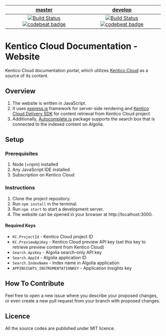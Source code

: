 | [master](https://github.com/Kentico/kentico-cloud-docs-web/tree/master) | [develop](https://github.com/Kentico/kentico-cloud-docs-web/tree/develop) |
|:---:|:---:|
| [![Build Status](https://travis-ci.org/Kentico/kentico-cloud-docs-web.svg?branch=master)](https://travis-ci.org/Kentico/kentico-cloud-docs-web/branches) [![codebeat badge](https://codebeat.co/badges/64e909ff-b9e2-42e6-84df-6f3509ee3afa)](https://codebeat.co/projects/github-com-kentico-kentico-cloud-docs-web-master) | [![Build Status](https://travis-ci.org/Kentico/kentico-cloud-docs-web.svg?branch=develop)](https://travis-ci.org/Kentico/kentico-cloud-docs-web/branches) [![codebeat badge](https://codebeat.co/badges/4e003da5-2d76-45bd-a137-c71bd80e8c1c)](https://codebeat.co/projects/github-com-kentico-kentico-cloud-docs-web-develop) |

# Kentico Cloud Documentation - Website

Kentico Cloud documentation portal, which utilizes [Kentico Cloud](https://app.kenticocloud.com/) as a source of its content.

## Overview
1. The website is written in JavaScript.
2. It uses [express.js](https://expressjs.com/) framework for server-side rendering and [Kentico Cloud Delivery SDK](https://github.com/Kentico/kentico-cloud-js/tree/master/packages/delivery) for content retrieval from Kentico Cloud project.
3. Additionally, [Autocomplete.js](https://github.com/algolia/autocomplete.js) package supports the search box that is connected to the indexed content on Algolia.

## Setup

### Prerequisites
1. Node (+npm) installed
2. Any JavaScript IDE installed
2. Subscription on Kentico Cloud

### Instructions
1. Clone the project repository.
2. Run `npm install` in the terminal.
3. Run `npm start` to start a development server.
4. The website can be opened in your browser at http://localhost:3000.

#### Required Keys
* `KC.ProjectId` - Kentico Cloud project ID
* `KC.PreviewApiKey` - Kentico Cloud preview API key (set this key to retrieve preview content from Kentico Cloud)
* `Search.ApiKey` - Algolia search-only API key
* `Search.AppId` - Algolia application ID
* `Search.IndexName` - Index name in Algolia application
* `APPINSIGHTS_INSTRUMENTATIONKEY` - Application Insights key

## How To Contribute
Feel free to open a new issue where you describe your proposed changes, or even create a new pull request from your branch with proposed changes.

## Licence
All the source codes are published under MIT licence.
